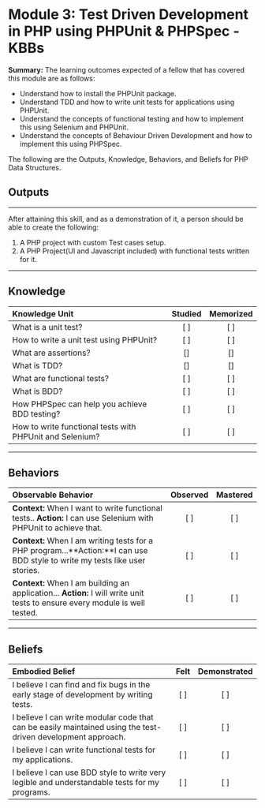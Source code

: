 # Module 3: Test Driven Development in PHP using PHPUnit &  PHPSpec - KBBs

**Summary:**
The learning outcomes expected of a fellow that has covered this module are as follows:
- Understand how to install the PHPUnit package.
- Understand TDD and how to write unit tests for applications using PHPUnit.
- Understand the concepts of functional testing and how to implement this using Selenium and PHPUnit.
- Understand the concepts of Behaviour Driven Development and how to implement this using PHPSpec.

The following are the Outputs, Knowledge, Behaviors, and Beliefs for PHP Data Structures.

## **Outputs**
----------
After attaining this skill, and as a demonstration of it, a person should be able to create the following:

1. A PHP project with custom Test cases setup.
2. A PHP Project(UI and Javascript included) with functional tests written for it.


----------
## **Knowledge**


| Knowledge Unit   |      Studied      | Memorized |
|:-------------|:------------------:|:--------:|
| What is a unit test?| [ ] | [ ] |
| How to write a unit test using PHPUnit? | [ ] | [ ] |
| What are assertions? | [] | [] |
| What is TDD? | [] | [] |
| What are functional tests?| [ ] | [ ] |
| What is BDD? | [ ] | [ ] |
| How PHPSpec can help you achieve BDD testing?| [ ] | [ ] |
| How to write functional tests with PHPUnit and Selenium?| [ ] | [ ] |


----------


## **Behaviors**

| Observable Behavior   |      Observed      | Mastered |
|:-------------|:------------------:|:--------:|
| **Context:**  When I want to write functional tests.. **Action:**  I can use Selenium with PHPUnit to achieve that.| [ ] | [ ]  |
| **Context:**  When I am writing tests for a PHP program...**Action:**I can use BDD style to write my tests like user stories.|   [ ]   |   [ ] |
| **Context:** When I am building an application... **Action:**  I will write unit tests to ensure every module is well tested. |   [ ]   |   [ ] |


----------


## **Beliefs**


| Embodied Belief   |      Felt      | Demonstrated |
|:-------------|:------------------:|:--------:|
| I believe I can find and fix bugs in the early stage of development by writing tests.| [ ] | [ ]  |
| I believe I can write modular code that can be easily maintained using the test-driven development approach. |   [ ]   |   [ ] |
| I believe I can write functional tests for my applications.|   [ ]   |   [ ] |
| I believe I can use BDD style to write very legible and understandable tests for my programs. |   [ ]   |   [ ] |

